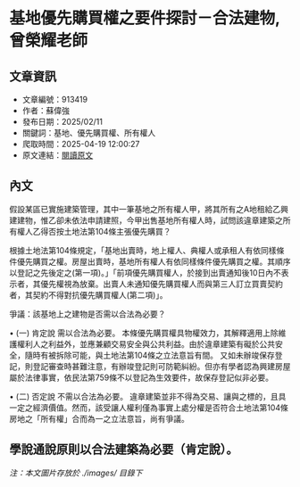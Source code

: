 # 基地優先購買權之要件探討－合法建物,曾榮耀老師

## 文章資訊
- 文章編號：913419
- 作者：蘇偉強
- 發布日期：2025/02/11
- 關鍵詞：基地、優先購買權、所有權人
- 爬取時間：2025-04-19 12:00:27
- 原文連結：[閱讀原文](https://real-estate.get.com.tw/Columns/detail.aspx?no=913419)

## 內文
假設某區已實施建築管理，其中一筆基地之所有權人甲，將其所有之A地租給乙興建建物，惟乙卻未依法申請建照，今甲出售基地所有權人時，試問該違章建築之所有權人乙得否按土地法第104條主張優先購買？

根據土地法第104條規定，「基地出賣時，地上權人、典權人或承租人有依同樣條件優先購買之權。房屋出賣時，基地所有權人有依同樣條件優先購買之權。其順序以登記之先後定之(第一項)。」「前項優先購買權人，於接到出賣通知後10日內不表示者，其優先權視為放棄。出賣人未通知優先購買權人而與第三人訂立買賣契約者，其契約不得對抗優先購買權人(第二項)」。

爭議：該基地上之建物是否需以合法為必要？

• (一) 肯定說 需以合法為必要。 本條優先購買權具物權效力，其解釋適用上除維護權利人之利益外，並應兼顧交易安全與公共利益。由於違章建築有礙於公共安全，隨時有被拆除可能，與土地法第104條之立法意旨有間。 又如未辦竣保存登記，則登記審查時甚難注意，有辦竣登記則可防範糾紛。但亦有學者認為興建房屋屬於法律事實，依民法第759條不以登記為生效要件，故保存登記似非必要。

• (二) 否定說 不需以合法為必要。 違章建築並非不得為交易、讓與之標的，且具一定之經濟價值。然而，該受讓人權利僅為事實上處分權是否符合土地法第104條房地之「所有權」合而為一之立法意旨，尚有爭議。

學說通說原則以合法建築為必要（肯定說）。
---
*注：本文圖片存放於 ./images/ 目錄下*
